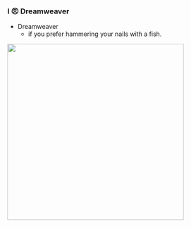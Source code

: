 ### I 😠 Dreamweaver

* Dreamweaver
  * if you prefer hammering your nails with a fish.

<img src="../assets/notepad1999withDreamweaver.JPG" height="400" class="plain" />
